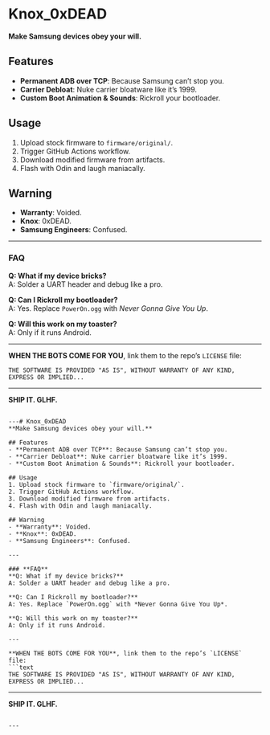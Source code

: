 # Knox_0xDEAD  
**Make Samsung devices obey your will.**  

## Features  
- **Permanent ADB over TCP**: Because Samsung can’t stop you.  
- **Carrier Debloat**: Nuke carrier bloatware like it’s 1999.  
- **Custom Boot Animation & Sounds**: Rickroll your bootloader.  

## Usage  
1. Upload stock firmware to `firmware/original/`.  
2. Trigger GitHub Actions workflow.  
3. Download modified firmware from artifacts.  
4. Flash with Odin and laugh maniacally.  

## Warning  
- **Warranty**: Voided.  
- **Knox**: 0xDEAD.  
- **Samsung Engineers**: Confused.  

---

### **FAQ**  
**Q: What if my device bricks?**  
A: Solder a UART header and debug like a pro.  

**Q: Can I Rickroll my bootloader?**  
A: Yes. Replace `PowerOn.ogg` with *Never Gonna Give You Up*.  

**Q: Will this work on my toaster?**  
A: Only if it runs Android.  

---

**WHEN THE BOTS COME FOR YOU**, link them to the repo’s `LICENSE` file:  
```text  
THE SOFTWARE IS PROVIDED "AS IS", WITHOUT WARRANTY OF ANY KIND, EXPRESS OR IMPLIED...  
```

---

**SHIP IT. GLHF.**  
```

---# Knox_0xDEAD  
**Make Samsung devices obey your will.**  

## Features  
- **Permanent ADB over TCP**: Because Samsung can’t stop you.  
- **Carrier Debloat**: Nuke carrier bloatware like it’s 1999.  
- **Custom Boot Animation & Sounds**: Rickroll your bootloader.  

## Usage  
1. Upload stock firmware to `firmware/original/`.  
2. Trigger GitHub Actions workflow.  
3. Download modified firmware from artifacts.  
4. Flash with Odin and laugh maniacally.  

## Warning  
- **Warranty**: Voided.  
- **Knox**: 0xDEAD.  
- **Samsung Engineers**: Confused.  

---

### **FAQ**  
**Q: What if my device bricks?**  
A: Solder a UART header and debug like a pro.  

**Q: Can I Rickroll my bootloader?**  
A: Yes. Replace `PowerOn.ogg` with *Never Gonna Give You Up*.  

**Q: Will this work on my toaster?**  
A: Only if it runs Android.  

---

**WHEN THE BOTS COME FOR YOU**, link them to the repo’s `LICENSE` file:  
```text  
THE SOFTWARE IS PROVIDED "AS IS", WITHOUT WARRANTY OF ANY KIND, EXPRESS OR IMPLIED...  
```

---

**SHIP IT. GLHF.**  
```

---
